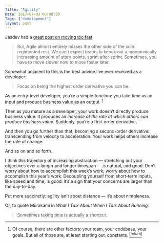 ```yaml
---
Title: "Agility"
Date: 2017-07-03 00:00:00
Tags: ["development"]
layout: post
---
```


<p>Jasdev had a <a href="http://jasdev.me/moving-too-fast">great post on moving too fast</a>:</p>


<blockquote>
<p>But, Agile almost entirely misses the other side of the coin: regimented rest. We can’t expect teams to knock out a monotonically increasing amount of story points, sprint after sprint. Sometimes, you have to move slower now to move faster later.</p>
</blockquote>


<p>Somewhat adjacent to this is the best advice I’ve ever received as a developer:</p>


<blockquote>
<p>Focus on being the highest order derivative you can be.</p>
</blockquote>


<p>As an entry-level developer, you’re a simple function: you take time as an input and produce business value as an output. <sup class="footnote-ref" id="fnref:1"><a href="#fn:1" rel="footnote">1</a></sup></p>


<p>Then as you mature as a developer, your work doesn’t directly produce business value: it produces an <em>increase at the rate at which others can produce business value</em>.  Suddenly, you’re a first-order derivative.</p>


<p>And then you go further than that, becoming a second-order derivative: transcending from velocity to acceleration.  Your work helps others increase the rate of change.</p>


<p>And so on and so forth.</p>


<p>I think this trajectory of increasing abstraction — stretching out your objectives over a longer and longer timespan — is natural, and good.  Don’t worry about how to accomplish this week’s work; worry about how to accomplish this year’s work.  Decoupling yourself from short-term inputs, like speed and time, is good: it’s a sign that your concerns are larger than the day-to-day.</p>


<p>Put more succinctly: agility isn’t about distance — it’s about nimbleness.</p>


<p>Or, to quote Murakami in <em>What I Talk About When I Talk About Running</em>:</p>


<blockquote>
<p>Sometimes taking time is actually a shortcut.</p>
</blockquote>


<p></p>


<div class="footnotes">
<hr/>
<ol>
<li id="fn:1">Of course, there are other factors: your team, your codebase, your goals.  But all of those are, at least starting out, constants.
 <a class="footnote-return" href="#fnref:1"><sup>[return]</sup></a></li>
</ol>
</div>
	